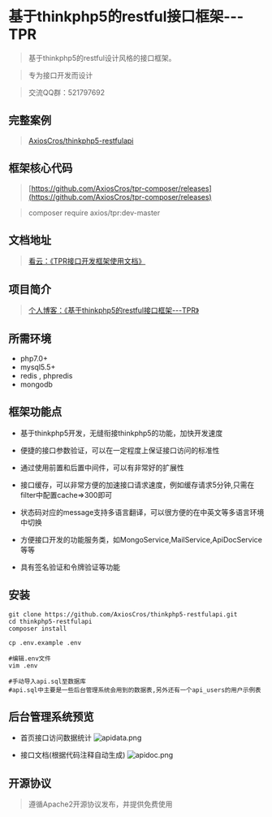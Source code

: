 基于thinkphp5的restful接口框架---TPR
===============

> 基于thinkphp5的restful设计风格的接口框架。

> 专为接口开发而设计

> 交流QQ群：521797692

## 完整案例
> [AxiosCros/thinkphp5-restfulapi](https://github.com/AxiosCros/thinkphp5-restfulapi.git)

## 框架核心代码
> [https://github.com/AxiosCros/tpr-composer/releases](https://github.com/AxiosCros/tpr-composer/releases)

>  composer require axios/tpr:dev-master

## 文档地址
> [看云：《TPR接口开发框架使用文档》](http://www.kancloud.cn/axios/tpr)

## 项目简介
> [个人博客：《基于thinkphp5的restful接口框架---TPR》](https://hanxv.cn/archives/88.html)

## 所需环境
* php7.0+
* mysql5.5+
* redis , phpredis
* mongodb

## 框架功能点
* 基于thinkphp5开发，无缝衔接thinkphp5的功能，加快开发速度

* 便捷的接口参数验证，可以在一定程度上保证接口访问的标准性

* 通过使用前置和后置中间件，可以有非常好的扩展性

* 接口缓存，可以非常方便的加速接口请求速度，例如缓存请求5分钟,只需在filter中配置cache=>300即可

* 状态码对应的message支持多语言翻译，可以很方便的在中英文等多语言环境中切换

* 方便接口开发的功能服务类，如MongoService,MailService,ApiDocService等等

* 具有签名验证和令牌验证等功能

## 安装
``` shell
git clone https://github.com/AxiosCros/thinkphp5-restfulapi.git
cd thinkphp5-restfulapi
composer install

cp .env.example .env

#编辑.env文件
vim .env

#手动导入api.sql至数据库
#api.sql中主要是一些后台管理系统会用到的数据表,另外还有一个api_users的用户示例表

```

## 后台管理系统预览
* 首页接口访问数据统计
![apidata.png](https://www.hanxv.cn/usr/uploads/2017/05/1503417283.png)

* 接口文档(根据代码注释自动生成)
![apidoc.png](https://www.hanxv.cn/usr/uploads/2017/05/2925496754.png)



## 开源协议
> 遵循Apache2开源协议发布，并提供免费使用